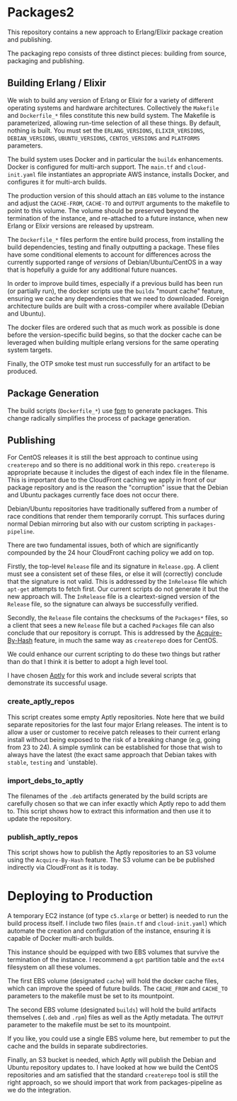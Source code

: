 # Packages2


This repository contains a new approach to Erlang/Elixir package
creation and publishing.

The packaging repo consists of three distinct pieces: building from
source, packaging and publishing.

## Building Erlang / Elixir

We wish to build any version of Erlang or Elixir for a variety of
different operating systems and hardware architectures. Collectively
the `Makefile` and `Dockerfile_*` files constitute this new build
system. The Makefile is parameterized, allowing run-time selection of
all these things. By default, nothing is built. You must set the
`ERLANG_VERSIONS`, `ELIXIR_VERSIONS`, `DEBIAN_VERSIONS`,
`UBUNTU_VERSIONS`, `CENTOS_VERSIONS` and `PLATFORMS` parameters.

The build system uses Docker and in particular the `buildx`
enhancements. Docker is configured for multi-arch support. The
`main.tf` and `cloud-init.yaml` file instantiates an appropriate AWS
instance, installs Docker, and configures it for multi-arch builds.

The production version of this should attach an `EBS` volume to the
instance and adjust the `CACHE-FROM`, `CACHE-TO` and `OUTPUT`
arguments to the makefile to point to this volume. The volume should be
preserved beyond the termination of the instance, and re-attached to a
future instance, when new Erlang or Elixir versions are released by
upstream.

The `Dockerfile_*` files perform the entire build process, from
installing the build dependencies, testing and finally outputting a
package. These files have some conditional elements to account for
differences across the currently supported range of _versions_ of
Debian/Ubuntu/CentOS in a way that is hopefully a guide for any
additional future nuances.

In order to improve build times, especially if a previous build has
been run (or partially run), the docker scripts use the `buildx`
"mount cache" feature, ensuring we cache any dependencies that we need
to downloaded. Foreign architecture builds are built with a
cross-compiler where available (Debian and Ubuntu).

The docker files are ordered such that as much work as
possible is done before the version-specific build begins, so that the
docker cache can be leveraged when building multiple erlang versions
for the same operating system targets.

Finally, the OTP smoke test must run successfully for an artifact to
be produced.

## Package Generation

The build scripts (`Dockerfile_*`) use
[fpm](https://fpm.readthedocs.io/en/latest/) to generate
packages. This change radically simplifies the process of package
generation.

## Publishing

For CentOS releases it is still the best approach to continue using
`createrepo` and so there is no additional work in this
repo. `createrepo` is appropriate because it includes the digest of
each index file in the filename. This is important due to the
CloudFront caching we apply in front of our package repository and is
the reason the "corruption" issue that the Debian and Ubuntu packages
currently face does not occur there.

Debian/Ubuntu repositories have traditionally suffered from a number
of race conditions that render them temporarily corrupt. This surfaces
during normal Debian mirroring but also with our custom scripting in
`packages-pipeline`.

There are two fundamental issues, both of which
are significantly compounded by the 24 hour CloudFront caching policy
we add on top.

Firstly, the top-level `Release` file and its signature
in `Release.gpg`. A client must see a consistent set of these files,
or else it will (correctly) conclude that the signature is not
valid. This is addressed by the `InRelease` file which
`apt-get` attempts to fetch first. Our current scripts do not generate
it but the new approach will. The `InRelease` file is a
cleartext-signed version of the `Release` file, so the signature can
always be successfully verified.

Secondly, the `Release` file contains the checksums of the `Packages*`
files, so a client that sees a new `Release` file but a cached
`Packages` file can also conclude that our repository is corrupt. This
is addressed by the [Acquire-By-Hash](
https://wiki.debian.org/DebianRepository/Format#Acquire-By-Hash)
feature, in much the same way as `createrepo` does for
CentOS.

We could enhance our current scripting to do these two things but
rather than do that I think it is better to adopt a high level tool.

I have chosen [Aptly](https://www.aptly.info/doc/overview/) for this
work and include several scripts that demonstrate its successful
usage.

### create_aptly_repos

This script creates some empty Aptly repositories. Note here that we
build separate repositories for the last four major Erlang
releases. The intent is to allow a user or customer to receive patch
releases to their current erlang install without being exposed to the
risk of a breaking change (e.g, going from 23 to 24). A simple symlink
can be established for those that wish to always have the latest (the
exact same approach that Debian takes with `stable`, `testing` and
`unstable).

### import_debs_to_aptly

The filenames of the `.deb` artifacts generated by the build scripts
are carefully chosen so that we can infer exactly which Aptly repo to
add them to. This script shows how to extract this information and
then use it to update the repository.

### publish_aptly_repos

This script shows how to publish the Aptly repositories to an S3
volume using the `Acquire-By-Hash` feature. The S3 volume can be be
published indirectly via CloudFront as it is today.


# Deploying to Production

A temporary EC2 instance (of type `c5.xlarge` or better) is needed to run
the build process itself. I include two files (`main.tf` and
`cloud-init.yaml`) which automate the creation and configuration of
the instance, ensuring it is capable of Docker multi-arch builds.

This instance should be equipped with two EBS volumes that survive the
termination of the instance. I recommend a `gpt` partition table and
the `ext4` filesystem on all these volumes.

The first EBS volume (designated `cache`) will hold the docker cache
files, which can improve the speed of future builds. The `CACHE_FROM`
and `CACHE_TO` parameters to the makefile must be set to its
mountpoint.

The second EBS volume (designated `builds`) will hold the build
artifacts themselves (`.deb` and `.rpm`) files as well as the Aptly
metadata. The `OUTPUT` parameter to the makefile must be set to its
mountpoint.

If you like, you could use a single EBS volume here, but remember to
put the cache and the builds in separate subdirectories.

Finally, an S3 bucket is needed, which Aptly will publish the Debian
and Ubuntu repository updates to. I have looked at how we build the
CentOS repositories and am satisfied that the standard `createrepo`
tool is still the right approach, so we should import that work from
packages-pipeline as we do the integration.

